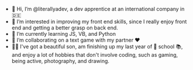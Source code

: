 - 👋 Hi, I’m @literallyadev, a dev apprentice at an international company in 🇩🇪
- 👀 I’m interested in improving my front end skills, since I really enjoy front end and getting a better grasp on back end.
- 🌱 I’m currently learning JS, VB, and Python 
- 💞️ I’m collaborating on a text game with my partner ❤️
- 👩‍👦 I've got a beautiful son, am finishing up my last year of 📖 school 📚, and enjoy a lot of hobbies that don't involve coding, such as gaming, being active, photography, and drawing. 

<!---
literallyadev/literallyadev is a ✨ special ✨ repository because its `README.md` (this file) appears on your GitHub profile.
You can click the Preview link to take a look at your changes.
--->
